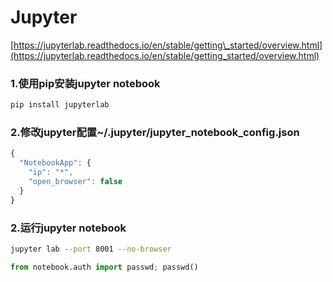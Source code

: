 # Jupyter

[https://jupyterlab.readthedocs.io/en/stable/getting\_started/overview.html](https://jupyterlab.readthedocs.io/en/stable/getting_started/overview.html)

### 1.使用pip安装jupyter notebook

```bash
pip install jupyterlab
```

### 2.修改jupyter配置~/.jupyter/jupyter\_notebook\_config.json

```javascript
{
  "NotebookApp": {
    "ip": "*",
    "open_browser": false
  }
}
```

### 2.运行jupyter notebook

```bash
jupyter lab --port 8001 --no-browser
```

```python
from notebook.auth import passwd; passwd()
```

